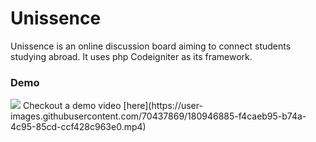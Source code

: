 # Unissence
Unissence is an online discussion board aiming to connect students studying abroad. 
It uses php Codeigniter as its framework.


### Demo
<img src="https://user-images.githubusercontent.com/70437869/180946885-f4caeb95-b74a-4c95-85cd-ccf428c963e0.mp4"/>
Checkout a demo video [here](https://user-images.githubusercontent.com/70437869/180946885-f4caeb95-b74a-4c95-85cd-ccf428c963e0.mp4)
